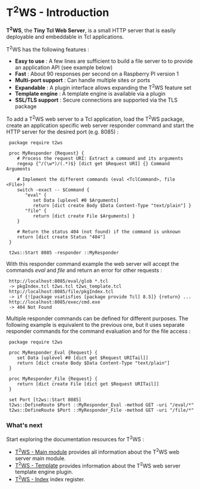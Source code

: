 # T<sup>2</sup>WS - Introduction

**T<sup>2</sup>WS**, the **Tiny Tcl Web Server**, is a small HTTP server that is easily deployable and embeddable in Tcl applications.

T<sup>2</sup>WS has the following features :

- **Easy to use** : A few lines are sufficient to build a file server to to provide an application API (see example below)
- **Fast** : About 90 responses per second on a Raspberry PI version 1
- **Multi-port support** : Can handle multiple sites or ports
- **Expandable** : A plugin interface allows expanding the T<sup>2</sup>WS feature set
- **Template engine** : A template engine is available via a plugin
- **SSL/TLS support** : Secure connections are supported via the TLS package

To add a T<sup>2</sup>WS web server to a Tcl application, load the T<sup>2</sup>WS package, create an application specific web server responder command and start the HTTP server for the desired port (e.g. 8085) :

```
 package require t2ws

 proc MyResponder {Request} {
    # Process the request URI: Extract a command and its arguments
    regexp {^/(\w*)/(.*)$} [dict get $Request URI] {} Command Arguments

    # Implement the different commands (eval <TclCommand>, file <File>)
    switch -exact -- $Command {
       "eval" {
          set Data [uplevel #0 $Arguments]
          return [dict create Body $Data Content-Type "text/plain"] }
       "file" {
          return [dict create File $Arguments] }
    }

    # Return the status 404 (not found) if the command is unknown
    return [dict create Status "404"]
 }

 t2ws::Start 8085 -responder ::MyResponder
```

With this responder command example the web server will accept the commands _eval_ and _file_ and return an error for other requests :

```
 http://localhost:8085/eval/glob *.tcl
 -> pkgIndex.tcl t2ws.tcl t2ws_template.tcl
 http://localhost:8085/file/pkgIndex.tcl
 -> if {![package vsatisfies [package provide Tcl] 8.5]} {return} ...
 http://localhost:8085/exec/cmd.exe
 -> 404 Not Found
```

Multiple responder commands can be defined for different purposes. The following example is equivalent to the previous one, but it uses separate responder commands for the command evaluation and for the file access :

```
 package require t2ws

 proc MyResponder_Eval {Request} {
    set Data [uplevel #0 [dict get $Request URITail]]
    return [dict create Body $Data Content-Type "text/plain"]
 }

 proc MyResponder_File {Request} {
    return [dict create File [dict get $Request URITail]]
 }

 set Port [t2ws::Start 8085]
 t2ws::DefineRoute $Port ::MyResponder_Eval -method GET -uri "/eval/*"
 t2ws::DefineRoute $Port ::MyResponder_File -method GET -uri "/file/*"
```

### What's next

Start exploring the documentation resources for T<sup>2</sup>WS :

* [T<sup>2</sup>WS - Main module](https://github.com/Drolla/t2ws/wiki/t2ws) provides all information about the T<sup>2</sup>WS web server main module.
* [T<sup>2</sup>WS - Template](https://github.com/Drolla/t2ws/wiki/t2ws_template) provides information about the T<sup>2</sup>WS web server template engine plugin.
* [T<sup>2</sup>WS - Index](https://github.com/Drolla/t2ws/wiki/Index) index register.

